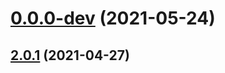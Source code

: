# [0.0.0-dev](https://github.com/AlexRogalskiy/github-action-random-proverb/compare/v2.0.1...v0.0.0-dev) (2021-05-24)



## [2.0.1](https://github.com/AlexRogalskiy/github-action-random-proverb/compare/2.0.1...v2.0.1) (2021-04-27)



